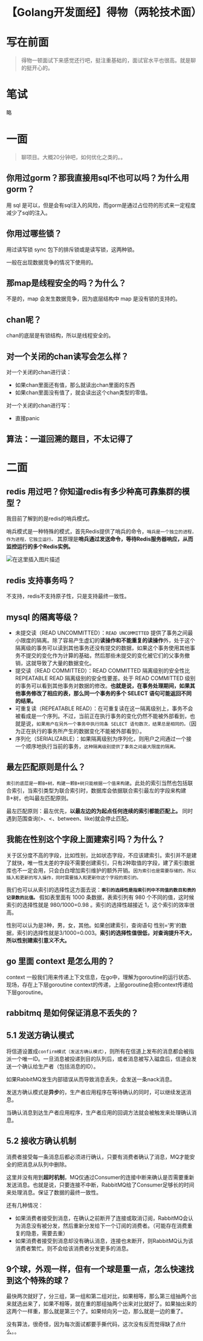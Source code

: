 # 

# 【Golang开发面经】得物（两轮技术面）

# 写在前面
> 得物一顿面试下来感觉还行吧，挺注重基础的，面试官水平也很高。就是聊的挺开心的。

# 笔试
略

# 一面
> 聊项目。大概20分钟吧，如何优化之类的。。

## 你用过gorm？那我直接用sql不也可以吗？为什么用gorm？

用 sql 是可以，但是会有sql注入的风险，而gorm是通过占位符的形式来一定程度减少了sql的注入。

## 你用过哪些锁？

用过读写锁 sync 包下的排斥锁或是读写锁，这两种锁。

一般在出现数据竞争的情况下使用的。

## 那map是线程安全的吗？为什么？
不是的，map 会发生数据竞争，因为底层结构中 map 是没有锁的支持的。

## chan呢？

chan的底层是有锁结构，所以是线程安全的。

## 对一个关闭的chan读写会怎么样？
对一个关闭的chan进行读：
- 如果chan里面还有值，那么就读出chan里面的东西
- 如果chan里面没有值了，就会读出这个chan类型的零值。

对一个关闭的chan进行写：
- 直接panic

## 算法：一道回溯的题目，不太记得了

# 二面
## redis 用过吧？你知道redis有多少种高可靠集群的模型？
我目前了解到的是redis的哨兵模式。

哨兵模式是一种特殊的模式，首先Redis提供了哨兵的命令，`哨兵是一个独立的进程，作为进程，它独立运行。` 其原理是**哨兵通过发送命令，等待Redis服务器响应，从而监控运行的多个Redis实例。**

![在这里插入图片描述](https://img-blog.csdnimg.cn/6e947219cc294642b23475ee732c63f1.png)

## redis 支持事务吗？

不支持，redis不支持原子性，只是支持最终一致性。

## mysql 的隔离等级？
- 未提交读（READ UNCOMMITTED）：`READ UNCOMMITTED` 提供了事务之间最小限度的隔离。除了容易产生虚幻的**读操作和不能重复的读操作**外，处于这个隔离级的事务可以读到其他事务还没有提交的数据，如果这个事务使用其他事务不提交的变化作为计算的基础，然后那些未提交的变化被它们的父事务撤销，这就导致了大量的数据变化。
- 提交读（READ COMMITTED）：READ COMMITTED 隔离级别的安全性比 REPEATABLE READ 隔离级别的安全性要差。处于 READ COMMITTED 级别的事务可以看到其他事务对数据的修改。**也就是说，在事务处理期间，如果其他事务修改了相应的表，那么同一个事务的多个 SELECT 语句可能返回不同的结果。**
- 可重复读（REPEATABLE READ）：在可重复读在这一隔离级别上，事务不会被看成是一个序列。不过，当前正在执行事务的变化仍然不能被外部看到，也就是说，`如果用户在另外一个事务中执行同条 SELECT 语句数次，结果总是相同的。`（因为正在执行的事务所产生的数据变化不能被外部看到）。
- 序列化（SERIALIZABLE）：如果隔离级别为序列化，则用户之间通过一个接一个顺序地执行当前的事务，`这种隔离级别提供了事务之间最大限度的隔离。`

## 最左匹配原则是什么？
`索引的底层是一颗B+树，构建一颗B+树只能根据一个值来构建`。此处的索引当然也包括联合索引，当索引类型为联合索引时，数据库会依据联合索引最左的字段来构建B+树，也叫最左匹配原则。

最左匹配原则：最左优先，**以最左边的为起点任何连续的索引都能匹配上。** 同时遇到范围查询(>、<、between、like)就会停止匹配。

## 我能在性别这个字段上面建索引吗？为什么？
关于区分度不高的字段，比如性别，比如状态字段，不应该建索引。索引并不是建了就快，唯一性太差的字段不需要创建索引，只有2种取值的字段，建了索引数据库也不一定会用，只会白白增加索引维护的额外开销。`因为索引也是需要存储的，所以插入和更新的写入操作，同时需要插入和更新你这个字段的索引的。`

我们也可以从索引的选择性这方面去说：**`索引的选择性是指索引列中不同值的数目和表的记录数的比值。`** 假如表里面有 1000 条数据，表索引列有 980 个不同的值，这时候索引的选择性就是 980/1000=0.98 。索引的选择性越接近 1，这个索引的效率很高。

性别可以认为是3种，男，女，其他。如果创建索引，查询语句 性别=‘男'的数据，索引的选择性就是3/1000=0.003。**索引的选择性值很低，对查询提升不大，所以性别建索引意义不大。**

## go 里面 context 是怎么用的？
context 一般我们用来传递上下文信息，在go中，理解为goroutine的运行状态、现场，存在上下层goroutine context的传递，上层goroutine会把context传递给下层goroutine。

## rabbitmq 是如何保证消息不丢失的？
## 5.1 发送方确认模式

将信道设置成`confirm模式（发送方确认模式）`，则所有在信道上发布的消息都会被指派一个唯一ID。一旦消息被投递到目的队列后，或者消息被写入磁盘后，信道会发送一个确认给生产者（包括消息的ID）。

如果RabbitMQ发生内部错误从而导致消息丢失，会发送一条nack消息。

发送方确认模式是**异步**的，生产者应用程序在等待确认的同时，可以继续发送消息。

当确认消息到达生产者应用程序，生产者应用的回调方法就会被触发来处理确认消息。

## 5.2 接收方确认机制
消费者接受每一条消息后都必须进行确认，只要有消费者确认了消息，MQ才能安全的把消息从队列中删除。

这里并没有用到**超时机制**，MQ仅通过Consumer的连接中断来确认是否需要重新发送消息。也就是说，只要连接不中断，RabbitMQ给了Consumer足够长的时间来处理消息。保证了数据的最终一致性。

还有几种情况：
- 如果消费者接受到消息，在确认之前断开了连接或取消订阅，RabbitMQ会认为消息没有被分发，然后重新分发给下一个订阅的消费者。（可能存在消费重复的隐患，需要去重）
- 如果消费者接受到消息却没有确认消息，连接也未断开，则RabbitMQ认为该消费者繁忙。则不会给该消费者分发更多的消息。


## 9个球，外观一样，但有一个球是重一点，怎么快速找到这个特殊的球？
最快两次就好了，分三组，第一组和第二组对比，如果相等，那么第三组抽两个出来就选出来了，如果不相等，就在重的那组抽两个出来对比就好了。如果抽出来的这两个一样重，那么就是第三个了。如果倾向另一边，那么就是一边的重了。

没有算法，很奇怪，因为每次面试都要手撕代码，这次没有反而觉得缺了点什么。。


